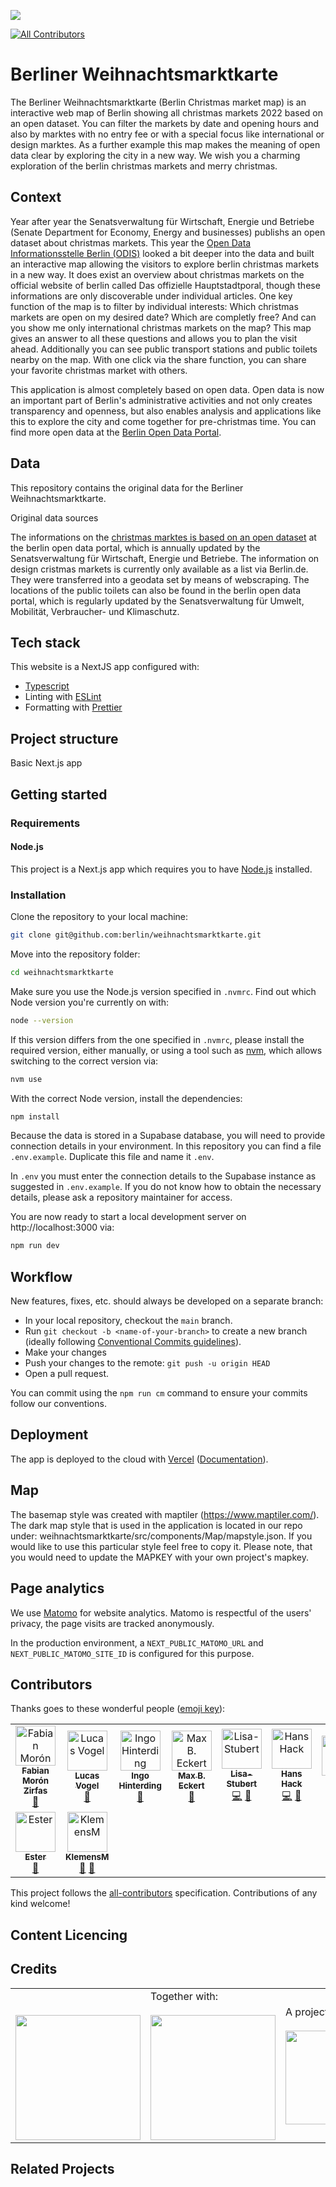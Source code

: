 ![](https://img.shields.io/badge/Built%20with%20%E2%9D%A4%EF%B8%8F-at%20Technologiestiftung%20Berlin-blue)

<!-- ALL-CONTRIBUTORS-BADGE:START - Do not remove or modify this section -->
[![All Contributors](https://img.shields.io/badge/all_contributors-9-orange.svg?style=flat-square)](#contributors-)
<!-- ALL-CONTRIBUTORS-BADGE:END -->

# Berliner Weihnachtsmarktkarte

The Berliner Weihnachtsmarktkarte (Berlin Christmas market map) is an interactive web map of Berlin showing all christmas markets 2022 based on an open dataset. You can filter the markets by date and opening hours and also by marktes with no entry fee or with a special focus like international or design marktes. As a further example this map makes the meaning of open data clear by exploring the city in a new way. We wish you a charming exploration of the berlin christmas markets and merry christmas.



<!--

How to:

- You dont need to use every section. Only the ones that apply to your project.
- Adjust the files on .github/ISSUE_TEMPLATE/* how you need them
- Adjust the file on .github/CODEOWNERS to match your team
- If you use staging and main branches use this template for .github/renovate.json


```json
{
   "$schema": "https://docs.renovatebot.com/renovate-schema.json",
  "extends": [
    "@inpyjamas"
  ],
    "baseBranches": [
    "staging"
  ]
}
```

Bonus:

Use all-contributors

npx all-contributors-cli check
npx all-contributors-cli add ff6347 doc

You can use it on GitHub just by commeting on PRs and issues:

```
@all-contributors please add @ff6347 for infrastructure, tests and code
```
Read more here https://allcontributors.org/


Get fancy shields at https://shields.io
 -->

## Context
   
Year after year the Senatsverwaltung für Wirtschaft, Energie und Betriebe (Senate Department for Economy, Energy and businesses) publishs an open dataset about christmas markets. This year the [Open Data Informationsstelle Berlin (ODIS)](https://odis-berlin.de) looked a bit deeper into the data and built an interactive map allowing the visitors to explore berlin christmas markets in a new way. It does exist an overview about christmas markets on the official website of berlin called Das offizielle Hauptstadtporal, though these informations are only discoverable under individual articles. One key function of the map is to filter by individual interests: Which christmas markets are open on my desired date? Which are completly free? And can you show me only international christmas markets on the map? This map gives an answer to all these questions and allows you to plan the visit ahead. Additionally you can see public transport stations and public toilets nearby on the map. With one click via the share function, you can share your favorite christmas market with others.

This application is almost completely based on open data. Open data is now an important part of Berlin's administrative activities and not only creates transparency and openness, but also enables analysis and applications like this to explore the city and come together for pre-christmas time. 
You can find more open data at the [Berlin Open Data Portal](https://daten.berlin.de).

   
## Data
This repository contains the original data for the Berliner Weihnachtsmarktkarte.

Original data sources

The informations on the [christmas marktes is based on an open dataset](https://daten.berlin.de/datensaetze/berliner-weihnachtsmärkte-2022) at the berlin open data portal, which is annually updated by the Senatsverwaltung für Wirtschaft, Energie und Betriebe. The information on design cristmas markets is currently only available as a list via Berlin.de. They were transferred into a geodata set by means of webscraping. The locations of the public toilets can also be found in the berlin open data portal, which is regularly updated by the Senatsverwaltung für Umwelt, Mobilität, Verbraucher- und Klimaschutz.
   
## Tech stack

This website is a NextJS app configured with:

- [Typescript](https://www.typescriptlang.org/)
- Linting with [ESLint](https://eslint.org/)
- Formatting with [Prettier](https://prettier.io/)

## Project structure

Basic Next.js app

## Getting started

### Requirements

#### Node.js

This project is a Next.js app which requires you to have [Node.js](https://nodejs.org/en/) installed.


### Installation

Clone the repository to your local machine:

```bash
git clone git@github.com:berlin/weihnachtsmarktkarte.git
```

Move into the repository folder:

```bash
cd weihnachtsmarktkarte
```

Make sure you use the Node.js version specified in `.nvmrc`. Find out which Node version you're currently on with:

```bash
node --version
```

If this version differs from the one specified in `.nvmrc`, please install the required version, either manually, or using a tool such as [nvm](https://github.com/nvm-sh/nvm), which allows switching to the correct version via:

```bash
nvm use
```

With the correct Node version, install the dependencies:

```bash
npm install
```

Because the data is stored in a Supabase database, you will need to provide connection details in your environment. In this repository you can find a file `.env.example`. Duplicate this file and name it `.env`.

In `.env` you must enter the connection details to the Supabase instance as suggested in `.env.example`. If you do not know how to obtain the necessary details, please ask a repository maintainer for access.

You are now ready to start a local development server on http://localhost:3000 via:

```bash
npm run dev
```

## Workflow

New features, fixes, etc. should always be developed on a separate branch:

- In your local repository, checkout the `main` branch.
- Run `git checkout -b <name-of-your-branch>` to create a new branch (ideally following [Conventional Commits guidelines](https://www.conventionalcommits.org)).
- Make your changes
- Push your changes to the remote: `git push -u origin HEAD`
- Open a pull request.

You can commit using the `npm run cm` command to ensure your commits follow our conventions.

## Deployment

The app is deployed to the cloud with [Vercel](https://vercel.com/new?utm_source=github&utm_medium=readme&utm_campaign=next-example) ([Documentation](https://nextjs.org/docs/deployment)).

## Map

The basemap style was created with maptiler (https://www.maptiler.com/). The dark map style that is used in the application is located in our repo under: 
weihnachtsmarktkarte/src/components/Map/mapstyle.json. If you would like to use this particular style feel free to copy it. Please note, that you would need to update the MAPKEY with your own project's mapkey.   
 

## Page analytics

We use [Matomo](https://matomo.org/) for website analytics. Matomo is respectful of the users' privacy, the page visits are tracked anonymously.

In the production environment, a `NEXT_PUBLIC_MATOMO_URL` and `NEXT_PUBLIC_MATOMO_SITE_ID` is configured for this purpose.

## Contributors

Thanks goes to these wonderful people ([emoji key](https://allcontributors.org/docs/en/emoji-key)):

<!-- ALL-CONTRIBUTORS-LIST:START - Do not remove or modify this section -->
<!-- prettier-ignore-start -->
<!-- markdownlint-disable -->
<table>
  <tbody>
    <tr>
      <td align="center"><a href="https://fabianmoronzirfas.me/"><img src="https://avatars.githubusercontent.com/u/315106?v=4?s=64" width="64px;" alt="Fabian Morón Zirfas"/><br /><sub><b>Fabian Morón Zirfas</b></sub></a><br /><a href="https://github.com/technologiestiftung/weihnachtsmarktkarte/commits?author=ff6347" title="Documentation">📖</a></td>
      <td align="center"><a href="http://vogelino.com"><img src="https://avatars.githubusercontent.com/u/2759340?v=4?s=64" width="64px;" alt="Lucas Vogel"/><br /><sub><b>Lucas Vogel</b></sub></a><br /><a href="https://github.com/technologiestiftung/weihnachtsmarktkarte/commits?author=vogelino" title="Documentation">📖</a></td>
      <td align="center"><a href="http://www.awsm.de"><img src="https://avatars.githubusercontent.com/u/434355?v=4?s=64" width="64px;" alt="Ingo Hinterding"/><br /><sub><b>Ingo Hinterding</b></sub></a><br /><a href="https://github.com/technologiestiftung/weihnachtsmarktkarte/commits?author=Esshahn" title="Documentation">📖</a></td>
      <td align="center"><a href="https://github.com/m-b-e"><img src="https://avatars.githubusercontent.com/u/36029603?v=4?s=64" width="64px;" alt="Max B. Eckert"/><br /><sub><b>Max B. Eckert</b></sub></a><br /><a href="#data-m-b-e" title="Data">🔣</a></td>
      <td align="center"><a href="https://github.com/Lisa-Stubert"><img src="https://avatars.githubusercontent.com/u/61182572?v=4?s=64" width="64px;" alt="Lisa-Stubert"/><br /><sub><b>Lisa-Stubert</b></sub></a><br /><a href="https://github.com/technologiestiftung/weihnachtsmarktkarte/commits?author=Lisa-Stubert" title="Code">💻</a> <a href="https://github.com/technologiestiftung/weihnachtsmarktkarte/commits?author=Lisa-Stubert" title="Documentation">📖</a></td>
      <td align="center"><a href="https://hanshack.com/"><img src="https://avatars.githubusercontent.com/u/8025164?v=4?s=64" width="64px;" alt="Hans Hack"/><br /><sub><b>Hans Hack</b></sub></a><br /><a href="https://github.com/technologiestiftung/weihnachtsmarktkarte/commits?author=hanshack" title="Code">💻</a> <a href="https://github.com/technologiestiftung/weihnachtsmarktkarte/commits?author=hanshack" title="Documentation">📖</a></td>
      <td align="center"><a href="https://fhp.incom.org/profile/9200/projects"><img src="https://avatars.githubusercontent.com/u/46717848?v=4?s=64" width="64px;" alt="anna"/><br /><sub><b>anna</b></sub></a><br /><a href="#design-annameide" title="Design">🎨</a> <a href="#ideas-annameide" title="Ideas, Planning, & Feedback">🤔</a></td>
    </tr>
    <tr>
      <td align="center"><a href="https://github.com/ester-t-s"><img src="https://avatars.githubusercontent.com/u/91192024?v=4?s=64" width="64px;" alt="Ester"/><br /><sub><b>Ester</b></sub></a><br /><a href="#data-ester-t-s" title="Data">🔣</a></td>
      <td align="center"><a href="https://github.com/KlemensM"><img src="https://avatars.githubusercontent.com/u/98896505?v=4?s=64" width="64px;" alt="KlemensM"/><br /><sub><b>KlemensM</b></sub></a><br /><a href="#ideas-KlemensM" title="Ideas, Planning, & Feedback">🤔</a> <a href="#data-KlemensM" title="Data">🔣</a></td>
    </tr>
  </tbody>
</table>

<!-- markdownlint-restore -->
<!-- prettier-ignore-end -->

<!-- ALL-CONTRIBUTORS-LIST:END -->

This project follows the [all-contributors](https://github.com/all-contributors/all-contributors) specification. Contributions of any kind welcome!

## Content Licencing

## Credits

<table>
  <tr>
    <td>
      <a href="https://odis-berlin.de">
        <br />
        <br />
        <img width="200" src="https://logos.citylab-berlin.org/logo-odis-berlin.svg" />
      </a>
    </td>
    <td>
      Together with: <a href="https://citylab-berlin.org/en/start/">
        <br />
        <br />
        <img width="200" src="https://logos.citylab-berlin.org/logo-citylab-berlin.svg" />
      </a>
    </td>
    <td>
      A project by: <a href="https://www.technologiestiftung-berlin.de/en/">
        <br />
        <br />
        <img width="150" src="https://logos.citylab-berlin.org/logo-technologiestiftung-berlin-en.svg" />
      </a>
    </td>
    <td>
      Supported by: <a href="https://www.berlin.de/sen/web/">
        <br />
        <br />
        <img width="80" src="https://logos.citylab-berlin.org/logo-berlin-senweb-de.svg"/>
      </a>
    </td>
  </tr>
</table>

## Related Projects
